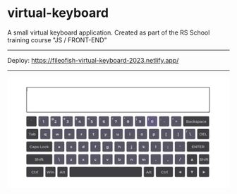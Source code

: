 # virtual-keyboard
A small virtual keyboard application. Created as part of the RS School training course "JS / FRONT-END"
*********
Deploy: https://fileofish-virtual-keyboard-2023.netlify.app/
*********
![photo](assets/screen-virtual-keyboard.png)
